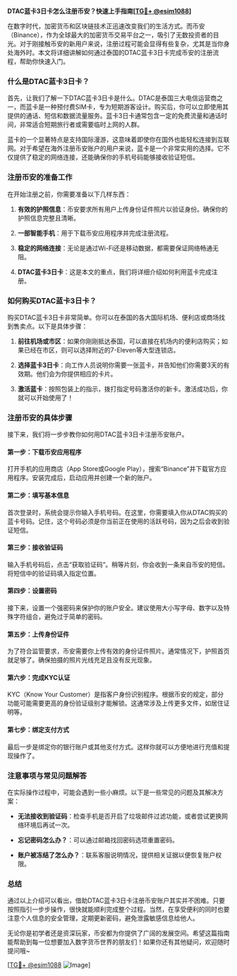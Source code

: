 **DTAC蓝卡3日卡怎么注册币安？快速上手指南[[TG💪+ @esim1088](https://t.me/s/esim1088)]**

在数字时代，加密货币和区块链技术正迅速改变我们的生活方式。而币安（Binance），作为全球最大的加密货币交易平台之一，吸引了无数投资者的目光。对于刚接触币安的新用户来说，注册过程可能会显得有些复杂，尤其是当你身处海外时。本文将详细讲解如何通过泰国的DTAC蓝卡3日卡完成币安的注册流程，帮助你快速入门。

### 什么是DTAC蓝卡3日卡？

首先，让我们了解一下DTAC蓝卡3日卡是什么。DTAC是泰国三大电信运营商之一，而蓝卡是一种预付费SIM卡，专为短期游客设计。购买后，你可以立即使用其提供的通话、短信和数据流量服务。蓝卡3日卡通常包含一定的免费流量和通话时间，非常适合短期旅行者或需要临时上网的人群。

蓝卡的一个显著特点是支持国际漫游，这意味着即使你在国外也能轻松连接到互联网。对于希望在海外注册币安账户的用户来说，蓝卡是一个非常实用的选择。它不仅提供了稳定的网络连接，还能确保你的手机号码能够接收验证短信。

### 注册币安的准备工作

在开始注册之前，你需要准备以下几样东西：

1. **有效的护照信息**：币安要求所有用户上传身份证件照片以验证身份。确保你的护照信息完整且清晰。
   
2. **一部智能手机**：用于下载币安应用程序并完成注册流程。
   
3. **稳定的网络连接**：无论是通过Wi-Fi还是移动数据，都需要保证网络畅通无阻。
   
4. **DTAC蓝卡3日卡**：这是本文的重点，我们将详细介绍如何利用蓝卡完成注册。

### 如何购买DTAC蓝卡3日卡？

购买DTAC蓝卡3日卡非常简单。你可以在泰国的各大国际机场、便利店或商场找到售卖点。以下是具体步骤：

1. **前往机场或市区**：如果你刚刚抵达泰国，可以直接在机场内的便利店购买；如果已经在市区，则可以选择附近的7-Eleven等大型连锁店。
   
2. **选择蓝卡3日卡**：向工作人员说明你需要一张蓝卡，并告知他们你需要3天的有效期。他们会为你提供相应的卡片。
   
3. **激活蓝卡**：按照包装上的指示，拨打指定号码激活你的新卡。激活成功后，你就可以开始使用了！

### 注册币安的具体步骤

接下来，我们将一步步教你如何用DTAC蓝卡3日卡注册币安账户。

#### 第一步：下载币安应用程序

打开手机的应用商店（App Store或Google Play），搜索“Binance”并下载官方应用程序。安装完成后，启动应用并创建一个新的账户。

#### 第二步：填写基本信息

首次登录时，系统会提示你输入手机号码。在这里，你需要填入你从DTAC购买的蓝卡号码。记住，这个号码必须是你当前正在使用的活跃号码，因为之后会收到验证短信。

#### 第三步：接收验证码

输入手机号码后，点击“获取验证码”。稍等片刻，你会收到一条来自币安的短信。将短信中的验证码填入指定位置。

#### 第四步：设置密码

接下来，设置一个强密码来保护你的账户安全。建议使用大小写字母、数字以及特殊字符组合，避免过于简单的密码。

#### 第五步：上传身份证件

为了符合监管要求，币安需要你上传有效的身份证件照片。通常情况下，护照首页就足够了。确保拍摄的照片光线充足且没有反光现象。

#### 第六步：完成KYC认证

KYC（Know Your Customer）是指客户身份识别程序。根据币安的规定，部分功能可能需要更高的身份验证级别才能解锁。这通常涉及上传更多文件，如居住证明等。

#### 第七步：绑定支付方式

最后一步是绑定你的银行账户或其他支付方式。这样你就可以方便地进行充值和提现操作了。

### 注意事项与常见问题解答

在实际操作过程中，可能会遇到一些小麻烦。以下是一些常见的问题及其解决方案：

- **无法接收到验证码**：检查手机是否开启了垃圾邮件过滤功能，或者尝试更换网络环境后再试一次。
  
- **忘记密码怎么办？**：可以通过邮箱找回密码选项重置密码。
  
- **账户被冻结了怎么办？**：联系客服说明情况，提供相关证据以便恢复账户权限。

### 总结

通过以上介绍可以看出，借助DTAC蓝卡3日卡注册币安账户其实并不困难。只要按照指引一步步操作，很快就能顺利完成整个过程。当然，在享受便利的同时也要注意个人信息的安全管理，定期更新密码，避免泄露敏感信息给他人。

无论你是初学者还是资深玩家，币安都为你提供了广阔的发展空间。希望这篇指南能帮助到每一位想要加入数字货币世界的朋友们！如果你还有其他疑问，欢迎随时提问哦~

[[TG💪+ @esim1088](https://t.me/s/esim1088) ![Image](https://i.postimg.cc/4NQfJmqS/Snipaste-2025-05-13-00-14-12.png)]